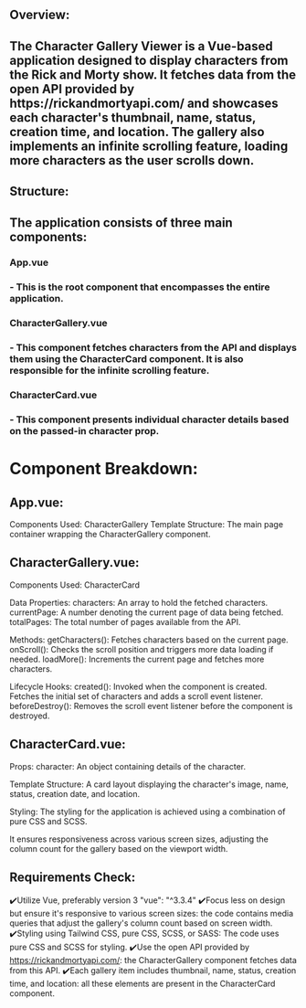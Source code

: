 <h2>Overview:<h2/>
  The Character Gallery Viewer is a Vue-based application designed to display characters from the Rick and Morty show. It fetches data from the open API provided by https://rickandmortyapi.com/ and showcases each character's thumbnail, name, status, creation time, and location. The gallery also implements an infinite scrolling feature, loading more characters as the user scrolls down.

<h2>Structure:<h2/>
  The application consists of three main components:

<h3>App.vue<h3/> - This is the root component that encompasses the entire application.
<h3>CharacterGallery.vue<h3/> - This component fetches characters from the API and displays them using the CharacterCard component. It is also responsible for the infinite scrolling feature.
<h3>CharacterCard.vue<h3/> - This component presents individual character details based on the passed-in character prop.

# Component Breakdown:

## App.vue:

  Components Used: CharacterGallery
  Template Structure: The main page container wrapping the CharacterGallery component.

## CharacterGallery.vue:

  Components Used: CharacterCard
  
  Data Properties:
    characters: An array to hold the fetched characters.
    currentPage: A number denoting the current page of data being fetched.
    totalPages: The total number of pages available from the API.
    
  Methods:
    getCharacters(): Fetches characters based on the current page.
    onScroll(): Checks the scroll position and triggers more data loading if needed.
    loadMore(): Increments the current page and fetches more characters.
    
  Lifecycle Hooks:
    created(): Invoked when the component is created. Fetches the initial set of characters and adds a scroll event listener.
    beforeDestroy(): Removes the scroll event listener before the component is destroyed.

## CharacterCard.vue:

  Props: character: An object containing details of the character.
  
  Template Structure: A card layout displaying the character's image, name, status, creation date, and location.
  
  Styling: The styling for the application is achieved using a combination of pure CSS and SCSS.
  
  It ensures responsiveness across various screen sizes, adjusting the column count for the gallery based on the viewport width.

## Requirements Check:

✔️Utilize Vue, preferably version 3 "vue": "^3.3.4"
✔️Focus less on design but ensure it's responsive to various screen sizes: the code contains media queries that adjust the gallery's column count based on screen width.
✔️Styling using Tailwind CSS, pure CSS, SCSS, or SASS: The code uses pure CSS and SCSS for styling.
✔️Use the open API provided by https://rickandmortyapi.com/: the CharacterGallery component fetches data from this API.
✔️Each gallery item includes thumbnail, name, status, creation time, and location: all these elements are present in the CharacterCard component.
